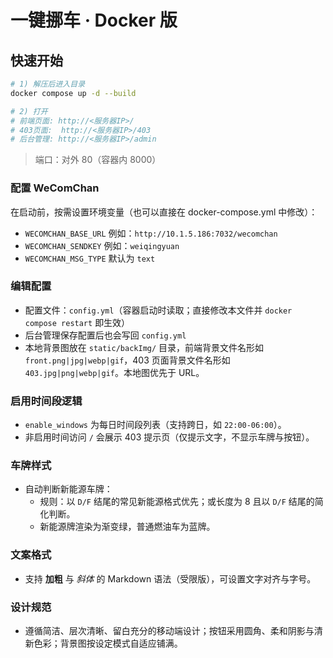 # 一键挪车 · Docker 版

## 快速开始

```bash
# 1) 解压后进入目录
docker compose up -d --build

# 2) 打开
# 前端页面: http://<服务器IP>/
# 403页面:  http://<服务器IP>/403
# 后台管理: http://<服务器IP>/admin
```

> 端口：对外 80（容器内 8000）

### 配置 WeComChan

在启动前，按需设置环境变量（也可以直接在 docker-compose.yml 中修改）：

- `WECOMCHAN_BASE_URL` 例如：`http://10.1.5.186:7032/wecomchan`
- `WECOMCHAN_SENDKEY`   例如：`weiqingyuan`
- `WECOMCHAN_MSG_TYPE`  默认为 `text`

### 编辑配置

- 配置文件：`config.yml`（容器启动时读取；直接修改本文件并 `docker compose restart` 即生效）
- 后台管理保存配置后也会写回 `config.yml`
- 本地背景图放在 `static/backImg/` 目录，前端背景文件名形如 `front.png|jpg|webp|gif`，403 页面背景文件名形如 `403.jpg|png|webp|gif`。本地图优先于 URL。

### 启用时间段逻辑

- `enable_windows` 为每日时间段列表（支持跨日，如 `22:00-06:00`）。
- 非启用时间访问 `/` 会展示 403 提示页（仅提示文字，不显示车牌与按钮）。

### 车牌样式

- 自动判断新能源车牌：
  - 规则：以 `D/F` 结尾的常见新能源格式优先；或长度为 8 且以 `D/F` 结尾的简化判断。
  - 新能源牌渲染为渐变绿，普通燃油车为蓝牌。

### 文案格式

- 支持 **加粗** 与 *斜体* 的 Markdown 语法（受限版），可设置文字对齐与字号。

### 设计规范

- 遵循简洁、层次清晰、留白充分的移动端设计；按钮采用圆角、柔和阴影与清新色彩；背景图按设定模式自适应铺满。

